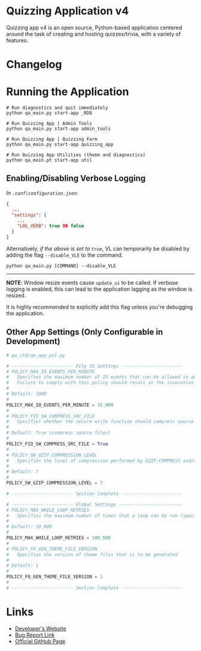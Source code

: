 # Quizzing Application v4

Quizzing app v4 is an open source, Python-based application centered around the task of creating and hosting quizzes/trivia, with a variety of features. 

# Changelog

# Running the Application

```shell
# Run diagnostics and quit immediately
python qa_main.py start-app _RDQ

# Run Quizzing App | Admin Tools
python qa_main.py start-app admin_tools

# Run Quizzing App | Quizzing Form
python qa_main.py start-app quizzing_app

# Run Quizzing App Utilities (theme and diagnostics)
python qa_main.pt start-app util
```

## Enabling/Disabling Verbose Logging
_In `.conf\configuration.json`_:

```JSON
{
  ...
  "settings": {
    ...
    "LOG_VERB": true OR false
  }
}
```

Alternatively, _if the above is set to `true`_, VL can temporarily be disabled by adding the flag `--disable_VLE` to the command.

```shell
python qa_main.py [COMMAND] --disable_VLE
```


---
__NOTE__: Window resize events cause `update_ui` to be called. If verbose logging is enabled, this can lead to the 
application lagging as the window is resized.

It is highly recommended to explicitly add this flag unless you're debugging the application.

## Other App Settings (Only Configurable in Development)
```python
# qa_std/qa_app_pol.py

# ----------------------- File IO Settings -----------------------
# POLICY_MAX_IO_EVENTS_PER_MINUTE
#   Specifies the maximum number of IO events that can be allowed in any given one-minute period
#   Failure to comply with this policy should result in the invocation of a IOError exception
#
# Default: 1000
#
POLICY_MAX_IO_EVENTS_PER_MINUTE = 15_000
#
# POLICY_FIO_SW_COMPRESS_SRC_FILE
#   Specifies whether the secure write function should compress source files (if secure write mode is enabled)
#
# Default: True (compress source files)
#
POLICY_FIO_SW_COMPRESS_SRC_FILE = True
#
# POLICY_SW_GZIP_COMPRESSION_LEVEL
#   Specifies the level of compression performed by GZIP.COMPRESS and/or ZLIB.COMPRESS in SW functions.
#
# Default: 7
#
POLICY_SW_GZIP_COMPRESSION_LEVEL = 7

# ----------------------- Section Complete -----------------------

# ----------------------- Global Settings ------------------------
# POLICY_MAX_WHILE_LOOP_RETRIES
#   Specifies the maximum number of times that a loop can be run (specifically a while loop).
#
# Default: 10_000
#
POLICY_MAX_WHILE_LOOP_RETRIES = 100_000
#
# POLICY_FO_GEN_THEME_FILE_VERSION
#   Specifies the version of theme files that is to be generated
#
# Default: 1
#
POLICY_FO_GEN_THEME_FILE_VERSION = 1
#
# ----------------------- Section Complete -----------------------
```

# Links
* [Developer's Website](https://geetansh.ca)
* [Bug Report Link](https://geetansh.ca/quizzing-app-v4-bug-report/)
* [Official GitHub Page](https://github.com/GeetanshGautam0/QAS4)
